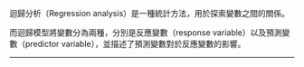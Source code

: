 迴歸分析（Regression analysis）是一種統計方法，用於探索變數之間的關係。

而迴歸模型將變數分為兩種，分別是反應變數（response variable）以及預測變數（predictor variable），並描述了預測變數對於反應變數的影響。
- - -
